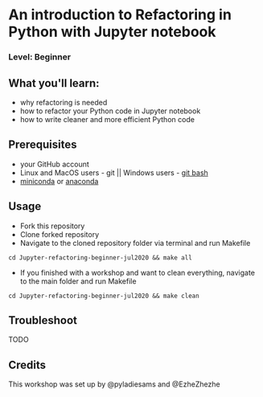 # An introduction to Refactoring in Python with Jupyter notebook
### Level: Beginner 

## What you'll learn:
- why refactoring is needed
- how to refactor your Python code in Jupyter notebook
- how to write cleaner and more efficient Python code

## Prerequisites
* your GitHub account
* Linux and MacOS users - git || Windows users - [git bash](https://gitforwindows.org/)
* [miniconda](https://docs.conda.io/en/latest/miniconda.html) or [anaconda](https://www.anaconda.com/products/individual)

## Usage
* Fork this repository
* Clone forked repository
* Navigate to the cloned repository folder via terminal and run Makefile
```
cd Jupyter-refactoring-beginner-jul2020 && make all
```
* If you finished with a workshop and want to clean everything, navigate to the main folder and run Makefile
```
cd Jupyter-refactoring-beginner-jul2020 && make clean
```

## Troubleshoot
TODO

## Credits
This workshop was set up by @pyladiesams and @EzheZhezhe
